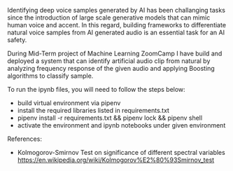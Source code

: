 Identifying deep voice samples generated by AI has been challanging tasks since the introduction of large scale generative models that can mimic human voice and accent. In this regard, building frameworks to differentiate natural voice samples from AI generated audio is an essential task for an AI safety.

During Mid-Term project of Machine Learning ZoomCamp I have build and deployed a system that can identify artificial audio clip from natural by analyzing frequency response of the given audio and applying Boosting algorithms to classify sample.

To run the ipynb files, you will need to follow the steps below:
- build virtual environment via pipenv
- install the required libraries listed in requirements.txt
- pipenv install -r requirements.txt && pipenv lock && pipenv shell
- activate the environment and ipynb notebooks under given environment


References:
- Kolmogorov-Smirnov Test on significance of different spectral variables https://en.wikipedia.org/wiki/Kolmogorov%E2%80%93Smirnov_test
